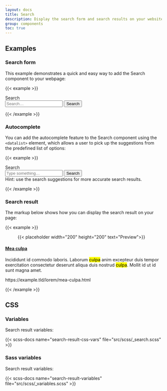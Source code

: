 ```yaml
---
layout: docs
title: Search
description: Display the search form and search results on your website.
group: components
toc: true
---
```


## Examples

### Search form
This example demonstrates a quick and easy way to add the Search component to your webpage:

{{< example >}}
<form class="search-form">
  <label for="search-form-keywords">Search</label>

  <div class="search-form-inputs">
    <input type="search" id="search-form-keywords" name="keywords" placeholder="Search…">
    <button type="submit">
      <i class="ofi-search"></i>
      <span class="visually-hidden">Search</span>
    </button>
  </div>
</form>
{{< /example >}}

### Autocomplete
You can add the autocomplete feature to the Search component using the `<datalist>` element, which allows a user to pick up the suggestions from the predefined list of options:

{{< example >}}
<form class="search-form">
  <label for="search-form-keywords">Search</label>

  <div class="search-form-inputs">
    <input type="search" list="search-autocomplete" id="search-form-keywords" name="keywords" placeholder="Type something…" autocomplete="off">
    <button type="submit">Search</button>
  </div>

  <div class="form-text">Hint: use the search suggestions for more accurate search results.</div>

  <datalist id="search-autocomplete">
    <option value="Chocolate"></option>
    <option value="Coconut"></option>
    <option value="Mint"></option>
    <option value="Strawberry"></option>
    <option value="Vanilla"></option>
  </datalist>
</form>
{{< /example >}}

### Search result
The markup below shows how you can display the search result on your page:

{{< example >}}
<div class="search-result">
  <figure class="search-result-image">
    {{< placeholder width="200" height="200" text="Preview">}}
  </figure>

  <div class="search-result-content">
    <h4><a href="#">Mea culpa</a></h4>
    <p>Incididunt id commodo laboris. Laborum <mark>culpa</mark> anim excepteur duis tempor exercitation consectetur deserunt aliqua duis nostrud <mark>culpa</mark>. Mollit id ut id sunt magna amet.</p>
    <p class="search-result-url">https://example.tld/lorem/mea-culpa.html</p>
  </div>
</div>
{{< /example >}}

## CSS

### Variables

Search result variables:

{{< scss-docs name="search-result-css-vars" file="src/scss/_search.scss" >}}

### Sass variables

Search result variables:

{{< scss-docs name="search-result-variables" file="src/scss/_variables.scss" >}}
